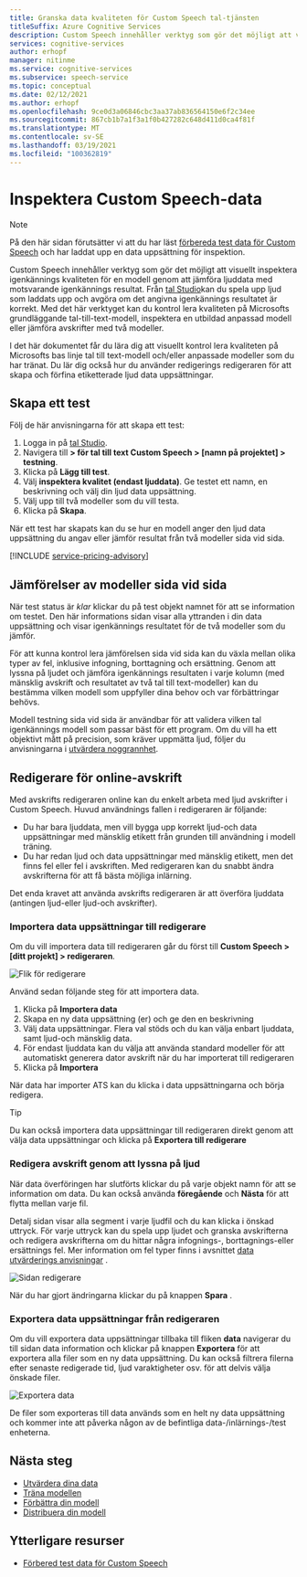 ```yaml
---
title: Granska data kvaliteten för Custom Speech tal-tjänsten
titleSuffix: Azure Cognitive Services
description: Custom Speech innehåller verktyg som gör det möjligt att visuellt inspektera igenkännings kvaliteten för en modell genom att jämföra ljuddata med motsvarande igenkännings resultat. Du kan spela upp ljud som laddats upp och avgöra om det angivna igenkännings resultatet är korrekt.
services: cognitive-services
author: erhopf
manager: nitinme
ms.service: cognitive-services
ms.subservice: speech-service
ms.topic: conceptual
ms.date: 02/12/2021
ms.author: erhopf
ms.openlocfilehash: 9ce0d3a06846cbc3aa37ab836564150e6f2c34ee
ms.sourcegitcommit: 867cb1b7a1f3a1f0b427282c648d411d0ca4f81f
ms.translationtype: MT
ms.contentlocale: sv-SE
ms.lasthandoff: 03/19/2021
ms.locfileid: "100362819"
---
```

# <a name="inspect-custom-speech-data"></a>Inspektera Custom Speech-data

> [!NOTE]
> På den här sidan förutsätter vi att du har läst [förbereda test data för Custom Speech](./how-to-custom-speech-test-and-train.md) och har laddat upp en data uppsättning för inspektion.

Custom Speech innehåller verktyg som gör det möjligt att visuellt inspektera igenkännings kvaliteten för en modell genom att jämföra ljuddata med motsvarande igenkännings resultat. Från [tal Studio](https://speech.microsoft.com/customspeech)kan du spela upp ljud som laddats upp och avgöra om det angivna igenkännings resultatet är korrekt. Med det här verktyget kan du kontrol lera kvaliteten på Microsofts grundläggande tal-till-text-modell, inspektera en utbildad anpassad modell eller jämföra avskrifter med två modeller.

I det här dokumentet får du lära dig att visuellt kontrol lera kvaliteten på Microsofts bas linje tal till text-modell och/eller anpassade modeller som du har tränat. Du lär dig också hur du använder redigerings redigeraren för att skapa och förfina etiketterade ljud data uppsättningar.

## <a name="create-a-test"></a>Skapa ett test

Följ de här anvisningarna för att skapa ett test:

1. Logga in på [tal Studio](https://speech.microsoft.com/customspeech).
2. Navigera till **> för tal till text Custom Speech > [namn på projektet] > testning**.
3. Klicka på **Lägg till test**.
4. Välj **inspektera kvalitet (endast ljuddata)**. Ge testet ett namn, en beskrivning och välj din ljud data uppsättning.
5. Välj upp till två modeller som du vill testa.
6. Klicka på **Skapa**.

När ett test har skapats kan du se hur en modell anger den ljud data uppsättning du angav eller jämför resultat från två modeller sida vid sida.

[!INCLUDE [service-pricing-advisory](includes/service-pricing-advisory.md)]

## <a name="side-by-side-model-comparisons"></a>Jämförelser av modeller sida vid sida

När test status är _klar_ klickar du på test objekt namnet för att se information om testet. Den här informations sidan visar alla yttranden i din data uppsättning och visar igenkännings resultatet för de två modeller som du jämför.

För att kunna kontrol lera jämförelsen sida vid sida kan du växla mellan olika typer av fel, inklusive infogning, borttagning och ersättning. Genom att lyssna på ljudet och jämföra igenkännings resultaten i varje kolumn (med mänsklig avskrift och resultatet av två tal till text-modeller) kan du bestämma vilken modell som uppfyller dina behov och var förbättringar behövs.

Modell testning sida vid sida är användbar för att validera vilken tal igenkännings modell som passar bäst för ett program. Om du vill ha ett objektivt mått på precision, som kräver uppmätta ljud, följer du anvisningarna i [utvärdera noggrannhet](how-to-custom-speech-evaluate-data.md).

## <a name="online-transcription-editor"></a>Redigerare för online-avskrift

Med avskrifts redigeraren online kan du enkelt arbeta med ljud avskrifter i Custom Speech. Huvud användnings fallen i redigeraren är följande: 

* Du har bara ljuddata, men vill bygga upp korrekt ljud-och data uppsättningar med mänsklig etikett från grunden till användning i modell träning.
* Du har redan ljud och data uppsättningar med mänsklig etikett, men det finns fel eller fel i avskriften. Med redigeraren kan du snabbt ändra avskrifterna för att få bästa möjliga inlärning.

Det enda kravet att använda avskrifts redigeraren är att överföra ljuddata (antingen ljud-eller ljud-och avskrifter).

### <a name="import-datasets-to-editor"></a>Importera data uppsättningar till redigerare

Om du vill importera data till redigeraren går du först till **Custom Speech > [ditt projekt] > redigeraren**.

![Flik för redigerare](media/custom-speech/custom-speech-editor-detail.png)

Använd sedan följande steg för att importera data.

1. Klicka på **Importera data**
1. Skapa en ny data uppsättning (er) och ge den en beskrivning
1. Välj data uppsättningar. Flera val stöds och du kan välja enbart ljuddata, samt ljud-och mänsklig data.
1. För endast ljuddata kan du välja att använda standard modeller för att automatiskt generera dator avskrift när du har importerat till redigeraren
1. Klicka på **Importera**

När data har importer ATS kan du klicka i data uppsättningarna och börja redigera.

> [!TIP]
> Du kan också importera data uppsättningar till redigeraren direkt genom att välja data uppsättningar och klicka på **Exportera till redigerare**

### <a name="edit-transcription-by-listening-to-audio"></a>Redigera avskrift genom att lyssna på ljud

När data överföringen har slutförts klickar du på varje objekt namn för att se information om data. Du kan också använda **föregående** och **Nästa** för att flytta mellan varje fil.

Detalj sidan visar alla segment i varje ljudfil och du kan klicka i önskad uttryck. För varje uttryck kan du spela upp ljudet och granska avskrifterna och redigera avskrifterna om du hittar några infognings-, borttagnings-eller ersättnings fel. Mer information om fel typer finns i avsnittet [data utvärderings anvisningar](how-to-custom-speech-evaluate-data.md) .

![Sidan redigerare](media/custom-speech/custom-speech-editor.png)

När du har gjort ändringarna klickar du på knappen **Spara** .

### <a name="export-datasets-from-the-editor"></a>Exportera data uppsättningar från redigeraren

Om du vill exportera data uppsättningar tillbaka till fliken **data** navigerar du till sidan data information och klickar på knappen **Exportera** för att exportera alla filer som en ny data uppsättning. Du kan också filtrera filerna efter senaste redigerade tid, ljud varaktigheter osv. för att delvis välja önskade filer. 

![Exportera data](media/custom-speech/custom-speech-editor-export.png)

De filer som exporteras till data används som en helt ny data uppsättning och kommer inte att påverka någon av de befintliga data-/inlärnings-/test enheterna.

## <a name="next-steps"></a>Nästa steg

- [Utvärdera dina data](how-to-custom-speech-evaluate-data.md)
- [Träna modellen](how-to-custom-speech-train-model.md)
- [Förbättra din modell](./how-to-custom-speech-evaluate-data.md)
- [Distribuera din modell](./how-to-custom-speech-train-model.md)

## <a name="additional-resources"></a>Ytterligare resurser

- [Förbered test data för Custom Speech](./how-to-custom-speech-test-and-train.md)